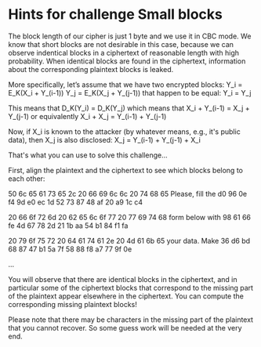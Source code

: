 Hints for challenge Small blocks
================================

The block length of our cipher is just 1 byte and we use it in CBC mode. We know that short blocks are not desirable in this case, because we can observe indentical blocks in a ciphertext of reasonable length with high probability. When identical blocks are found in the ciphertext, information about the corresponding plaintext blocks is leaked. 

More specifically, let’s assume that we have two encrypted blocks:
	Y_i = E_K(X_i + Y_(i-1))
	Y_j = E_K(X_j + Y_(j-1))
that happen to be equal:
	Y_i = Y_j

This means that 
	D_K(Y_i) = D_K(Y_j) 
which means that
	X_i + Y_(i-1) = X_j + Y_(j-1)
or equivalently
	X_i + X_j = Y_(i-1) + Y_(j-1) 

Now, if X_i is known to the attacker (by whatever means, e.g., it's public data), then X_j is also disclosed:
	X_j = Y_(i-1) + Y_(j-1) + X_i 
	
That's what you can use to solve this challenge...

First, align the plaintext and the ciphertext to see which blocks belong to each other:

   50 6c 65 61 73 65 2c 20 66 69 6c 6c 20 74 68 65    Please, fill the
d0 96 0e f4 9d e0 ec 1d 52 73 87 48 af 20 a9 1c c4 

   20 66 6f 72 6d 20 62 65 6c 6f 77 20 77 69 74 68     form below with
   98 61 66 fe 4d 67 78 2d 21 1b aa 54 b1 84 f1 fa 

   20 79 6f 75 72 20 64 61 74 61 2e 20 4d 61 6b 65     your data. Make
   36 d6 bd 68 87 47 b1 5a 7f 58 88 f8 a7 77 9f 0e 

   ...


You will observe that there are identical blocks in the ciphertext, and in particular some of the ciphertext blocks that correspond to the missing part of the plaintext appear elsewhere in the ciphertext. You can compute the corresponding missing plaintext blocks!

Please note that there may be characters in the missing part of the plaintext that you cannot recover. So some guess work will be needed at the very end.



